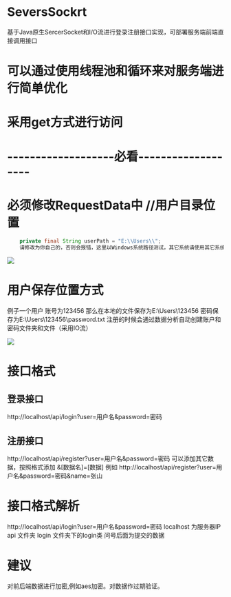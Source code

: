 # SeversSockrt
基于Java原生SercerSocket和I/O流进行登录注册接口实现，可部署服务端前端直接调用接口

# 可以通过使用线程池和循环来对服务端进行简单优化
# 采用get方式进行访问
# -------------------必看-------------------
# 必须修改RequestData中 //用户目录位置
```java
    private final String userPath = "E:\\Users\\";
    请修改为你自己的，否则会报错，这里以Windows系统路径测试，其它系统请使用其它系统路径格式
```
   ![](https://img.mdcvs.cn/i/2023/02/02/i8ui08.png)

    
# 用户保存位置方式
  例子一个用户 账号为123456
  那么在本地的文件保存为E:\\Users\\123456
  密码保存为E:\\Users\\123456\\password.txt
  注册的时候会通过数据分析自动创建账户和密码文件夹和文件（采用IO流）
  
  ![](https://img.mdcvs.cn/i/2023/02/02/i7jhin.png)
    
# 接口格式
  ## 登录接口
  http://localhost/api/login?user=用户名&password=密码
  ## 注册接口 
  http://localhost/api/register?user=用户名&password=密码
  可以添加其它数据，按照格式添加 &[数据名]=[数据] 例如 http://localhost/api/register?user=用户名&password=密码&name=张山
  
# 接口格式解析
  http://localhost/api/login?user=用户名&password=密码
  localhost 为服务器IP
  api 文件夹
  login 文件夹下的login类
  问号后面为提交的数据
  
# 建议
 对前后端数据进行加密,例如aes加密。对数据作过期验证。
 

 
